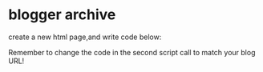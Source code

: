 # blogger archive
create a new html page,and write code below:
<script type="text/javascript" src="https://cdn.jsdelivr.net/gh/doublog/blogger@27dd4bd77cc16bf3aea0ebbe5174770be9178247/Archive.js">
</script>
<script src="http://yourblogurl.blogspot.com/feeds/posts/default?max-results=500&amp;alt=json-in-script&amp;callback=LoadTheArchive">
</script>
Remember to change the code in the second script call to match your blog URL!

